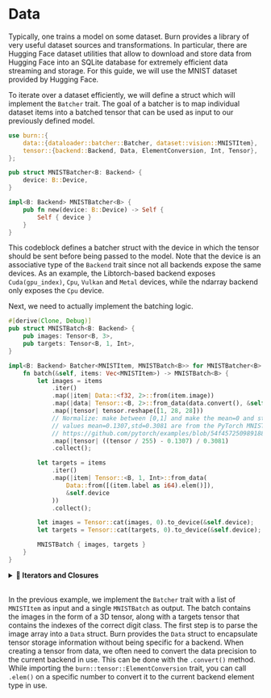 # Data

Typically, one trains a model on some dataset. Burn provides a library of very useful dataset
sources and transformations. In particular, there are Hugging Face dataset utilities that allow to
download and store data from Hugging Face into an SQLite database for extremely efficient data
streaming and storage. For this guide, we will use the MNIST dataset provided by Hugging Face.

To iterate over a dataset efficiently, we will define a struct which will implement the `Batcher`
trait. The goal of a batcher is to map individual dataset items into a batched tensor that can be
used as input to our previously defined model.

```rust , ignore
use burn::{
    data::{dataloader::batcher::Batcher, dataset::vision::MNISTItem},
    tensor::{backend::Backend, Data, ElementConversion, Int, Tensor},
};

pub struct MNISTBatcher<B: Backend> {
    device: B::Device,
}

impl<B: Backend> MNISTBatcher<B> {
    pub fn new(device: B::Device) -> Self {
        Self { device }
    }
}

```

This codeblock defines a batcher struct with the device in which the tensor should be sent before
being passed to the model. Note that the device is an associative type of the `Backend` trait since
not all backends expose the same devices. As an example, the Libtorch-based backend exposes
`Cuda(gpu_index)`, `Cpu`, `Vulkan` and `Metal` devices, while the ndarray backend only exposes the
`Cpu` device.

Next, we need to actually implement the batching logic.

```rust , ignore
#[derive(Clone, Debug)]
pub struct MNISTBatch<B: Backend> {
    pub images: Tensor<B, 3>,
    pub targets: Tensor<B, 1, Int>,
}

impl<B: Backend> Batcher<MNISTItem, MNISTBatch<B>> for MNISTBatcher<B> {
    fn batch(&self, items: Vec<MNISTItem>) -> MNISTBatch<B> {
        let images = items
            .iter()
            .map(|item| Data::<f32, 2>::from(item.image))
            .map(|data| Tensor::<B, 2>::from_data(data.convert(), &self.device))
            .map(|tensor| tensor.reshape([1, 28, 28]))
            // Normalize: make between [0,1] and make the mean=0 and std=1
            // values mean=0.1307,std=0.3081 are from the PyTorch MNIST example
            // https://github.com/pytorch/examples/blob/54f4572509891883a947411fd7239237dd2a39c3/mnist/main.py#L122
            .map(|tensor| ((tensor / 255) - 0.1307) / 0.3081)
            .collect();

        let targets = items
            .iter()
            .map(|item| Tensor::<B, 1, Int>::from_data(
                Data::from([(item.label as i64).elem()]),
                &self.device
            ))
            .collect();

        let images = Tensor::cat(images, 0).to_device(&self.device);
        let targets = Tensor::cat(targets, 0).to_device(&self.device);

        MNISTBatch { images, targets }
    }
}
```

<details>
<summary><strong>🦀 Iterators and Closures</strong></summary>

The iterator pattern allows you to perform some tasks on a sequence of items in turn.

In this example, an iterator is created over the `MNISTItem`s in the vector `items` by calling the
`iter` method.

_Iterator adaptors_ are methods defined on the `Iterator` trait that produce different iterators by
changing some aspect of the original iterator. Here, the `map` method is called in a chain to
transform the original data before consuming the final iterator with `collect` to obtain the
`images` and `targets` vectors. Both vectors are then concatenated into a single tensor for the
current batch.

You probably noticed that each call to `map` is different, as it defines a function to execute on
the iterator items at each step. These anonymous functions are called
[_closures_](https://doc.rust-lang.org/book/ch13-01-closures.html) in Rust. They're easy to
recognize due to their syntax which uses vertical bars `||`. The vertical bars capture the input
variables (if applicable) while the rest of the expression defines the function to execute.

If we go back to the example, we can break down and comment the expression used to process the
images.

```rust, ignore
let images = items                                                       // take items Vec<MNISTItem>
    .iter()                                                              // create an iterator over it
    .map(|item| Data::<f32, 2>::from(item.image))                        // for each item, convert the image to float32 data struct
    .map(|data| Tensor::<B, 2>::from_data(data.convert(), &self.device)) // for each data struct, create a tensor on the device
    .map(|tensor| tensor.reshape([1, 28, 28]))                           // for each tensor, reshape to the image dimensions [C, H, W]
    .map(|tensor| ((tensor / 255) - 0.1307) / 0.3081)                    // for each image tensor, apply normalization
    .collect();                                                          // consume the resulting iterator & collect the values into a new vector
```

For more information on iterators and closures, be sure to check out the
[corresponding chapter](https://doc.rust-lang.org/book/ch13-00-functional-features.html) in the Rust
Book.

</details><br>

In the previous example, we implement the `Batcher` trait with a list of `MNISTItem` as input and a
single `MNISTBatch` as output. The batch contains the images in the form of a 3D tensor, along with
a targets tensor that contains the indexes of the correct digit class. The first step is to parse
the image array into a `Data` struct. Burn provides the `Data` struct to encapsulate tensor storage
information without being specific for a backend. When creating a tensor from data, we often need to
convert the data precision to the current backend in use. This can be done with the `.convert()`
method. While importing the `burn::tensor::ElementConversion` trait, you can call `.elem()` on a
specific number to convert it to the current backend element type in use.

